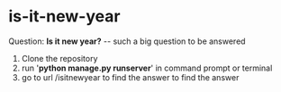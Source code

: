 # is-it-new-year
Question: **Is it new year?** -- such a big question to be answered

1. Clone the repository
2. run '**python manage.py runserver**' in command prompt or terminal
3. go to url /isitnewyear to find the answer to find the answer 
